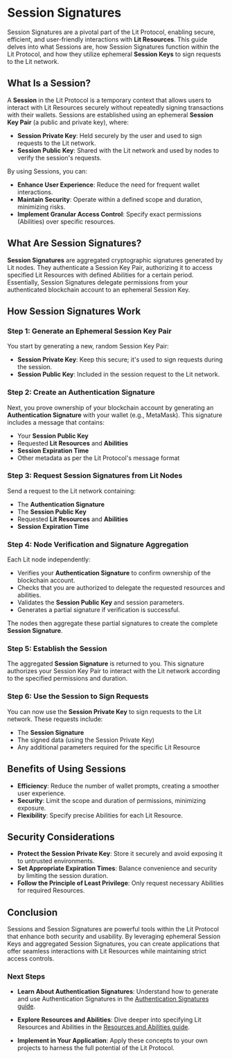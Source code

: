 # Session Signatures

Session Signatures are a pivotal part of the Lit Protocol, enabling secure, efficient, and user-friendly interactions with **Lit Resources**. This guide delves into what Sessions are, how Session Signatures function within the Lit Protocol, and how they utilize ephemeral **Session Keys** to sign requests to the Lit network.

## What Is a Session?

A **Session** in the Lit Protocol is a temporary context that allows users to interact with Lit Resources securely without repeatedly signing transactions with their wallets. Sessions are established using an ephemeral **Session Key Pair** (a public and private key), where:

- **Session Private Key**: Held securely by the user and used to sign requests to the Lit network.
- **Session Public Key**: Shared with the Lit network and used by nodes to verify the session's requests.

By using Sessions, you can:

- **Enhance User Experience**: Reduce the need for frequent wallet interactions.
- **Maintain Security**: Operate within a defined scope and duration, minimizing risks.
- **Implement Granular Access Control**: Specify exact permissions (Abilities) over specific resources.

## What Are Session Signatures?

**Session Signatures** are aggregated cryptographic signatures generated by Lit nodes. They authenticate a Session Key Pair, authorizing it to access specified Lit Resources with defined Abilities for a certain period. Essentially, Session Signatures delegate permissions from your authenticated blockchain account to an ephemeral Session Key.

## How Session Signatures Work

### Step 1: Generate an Ephemeral Session Key Pair

You start by generating a new, random Session Key Pair:

- **Session Private Key**: Keep this secure; it's used to sign requests during the session.
- **Session Public Key**: Included in the session request to the Lit network.

### Step 2: Create an Authentication Signature

Next, you prove ownership of your blockchain account by generating an **Authentication Signature** with your wallet (e.g., MetaMask). This signature includes a message that contains:

- Your **Session Public Key**
- Requested **Lit Resources** and **Abilities**
- **Session Expiration Time**
- Other metadata as per the Lit Protocol's message format

### Step 3: Request Session Signatures from Lit Nodes

Send a request to the Lit network containing:

- The **Authentication Signature**
- The **Session Public Key**
- Requested **Lit Resources** and **Abilities**
- **Session Expiration Time**

### Step 4: Node Verification and Signature Aggregation

Each Lit node independently:

- Verifies your **Authentication Signature** to confirm ownership of the blockchain account.
- Checks that you are authorized to delegate the requested resources and abilities.
- Validates the **Session Public Key** and session parameters.
- Generates a partial signature if verification is successful.

The nodes then aggregate these partial signatures to create the complete **Session Signature**.

### Step 5: Establish the Session

The aggregated **Session Signature** is returned to you. This signature authorizes your Session Key Pair to interact with the Lit network according to the specified permissions and duration.

### Step 6: Use the Session to Sign Requests

You can now use the **Session Private Key** to sign requests to the Lit network. These requests include:

- The **Session Signature**
- The signed data (using the Session Private Key)
- Any additional parameters required for the specific Lit Resource

## Benefits of Using Sessions

- **Efficiency**: Reduce the number of wallet prompts, creating a smoother user experience.
- **Security**: Limit the scope and duration of permissions, minimizing exposure.
- **Flexibility**: Specify precise Abilities for each Lit Resource.

## Security Considerations

- **Protect the Session Private Key**: Store it securely and avoid exposing it to untrusted environments.
- **Set Appropriate Expiration Times**: Balance convenience and security by limiting the session duration.
- **Follow the Principle of Least Privilege**: Only request necessary Abilities for required Resources.

## Conclusion

Sessions and Session Signatures are powerful tools within the Lit Protocol that enhance both security and usability. By leveraging ephemeral Session Keys and aggregated Session Signatures, you can create applications that offer seamless interactions with Lit Resources while maintaining strict access controls.

### Next Steps

- **Learn About Authentication Signatures**: Understand how to generate and use Authentication Signatures in the [Authentication Signatures guide](./authentication-signatures).

- **Explore Resources and Abilities**: Dive deeper into specifying Lit Resources and Abilities in the [Resources and Abilities guide](./resources-and-abilities).

- **Implement in Your Application**: Apply these concepts to your own projects to harness the full potential of the Lit Protocol.
